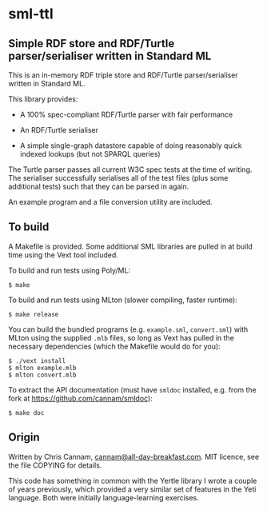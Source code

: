 
sml-ttl
=======

Simple RDF store and RDF/Turtle parser/serialiser written in Standard ML
------------------------------------------------------------------------

This is an in-memory RDF triple store and RDF/Turtle parser/serialiser
written in Standard ML.

This library provides:

 * A 100% spec-compliant RDF/Turtle parser with fair performance

 * An RDF/Turtle serialiser

 * A simple single-graph datastore capable of doing reasonably quick
   indexed lookups (but not SPARQL queries)

The Turtle parser passes all current W3C spec tests at the time of
writing. The serialiser successfully serialises all of the test files
(plus some additional tests) such that they can be parsed in again.

An example program and a file conversion utility are included.


To build
--------

A Makefile is provided. Some additional SML libraries are pulled in at
build time using the Vext tool included.

To build and run tests using Poly/ML:

    $ make

To build and run tests using MLton (slower compiling, faster runtime):

    $ make release

You can build the bundled programs (e.g. `example.sml`, `convert.sml`)
with MLton using the supplied `.mlb` files, so long as Vext has pulled
in the necessary dependencies (which the Makefile would do for you):

    $ ./vext install
    $ mlton example.mlb
    $ mlton convert.mlb

To extract the API documentation (must have `smldoc` installed,
e.g. from the fork at https://github.com/cannam/smldoc):

    $ make doc


Origin
------

Written by Chris Cannam, cannam@all-day-breakfast.com. MIT licence,
see the file COPYING for details.

This code has something in common with the Yertle library I wrote a
couple of years previously, which provided a very similar set of
features in the Yeti language. Both were initially language-learning
exercises.

